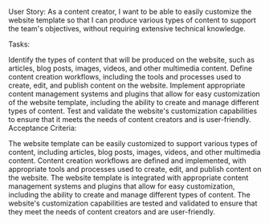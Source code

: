 User Story:
As a content creator, I want to be able to easily customize the website template so that I can produce various types of content to support the team's objectives, without requiring extensive technical knowledge.

Tasks:

Identify the types of content that will be produced on the website, such as articles, blog posts, images, videos, and other multimedia content.
Define content creation workflows, including the tools and processes used to create, edit, and publish content on the website.
Implement appropriate content management systems and plugins that allow for easy customization of the website template, including the ability to create and manage different types of content.
Test and validate the website's customization capabilities to ensure that it meets the needs of content creators and is user-friendly.
Acceptance Criteria:

The website template can be easily customized to support various types of content, including articles, blog posts, images, videos, and other multimedia content.
Content creation workflows are defined and implemented, with appropriate tools and processes used to create, edit, and publish content on the website.
The website template is integrated with appropriate content management systems and plugins that allow for easy customization, including the ability to create and manage different types of content.
The website's customization capabilities are tested and validated to ensure that they meet the needs of content creators and are user-friendly.